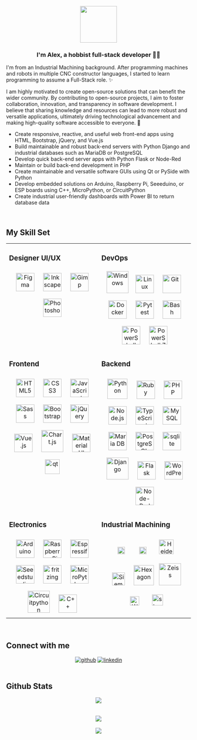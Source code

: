 <div align="center">
<img src="https://avatars.githubusercontent.com/u/126720078?v=4" align="center" height="100" width="100" />
</div>  


### <div align="center">I'm Alex, a hobbist full-stack developer 👨‍💻  </div>  


I'm from an Industrial Machining background. After programming machines and robots in multiple CNC constructor languages, I started to learn programming to assume a Full-Stack role. ✨

I am highly motivated to create open-source solutions that can benefit the wider community. By contributing to open-source projects, I aim to foster collaboration, innovation, and transparency in software development. I believe that sharing knowledge and resources can lead to more robust and versatile applications, ultimately driving technological advancement and making high-quality software accessible to everyone. 🚀

- Create responsive, reactive, and useful web front-end apps using HTML, Bootstrap, jQuery, and Vue.js
- Build maintainable and robust back-end servers with Python Django and industrial databases such as MariaDB or PostgreSQL
- Develop quick back-end server apps with Python Flask or Node-Red
- Maintain or build back-end development in PHP 
- Create maintainable and versatile software GUIs using Qt or PySide with Python
- Develop embedded solutions on Arduino, Raspberry Pi, Seeeduino, or ESP boards using C++, MicroPython, or CircuitPython
- Create industrial user-friendly dashboards with Power BI to return database data


<br/>  


## My Skill Set  
<table>
<tr>
<td valign="top" width="50%">


### Designer UI/UX  
<div align="center">  
<a href="https://www.figma.com/" target="_blank"><img style="margin: 10px" src="https://profilinator.rishav.dev/skills-assets/figma-icon.svg" alt="Figma" height="50" /></a>  
<a href="https://inkscape.org/" target="_blank"><img style="margin: 10px" src="https://media.inkscape.org/static/images/inkscape-logo.svg" alt="Inkscape" height="50" /></a>  
<a href="https://www.gimp.org/" target="_blank"><img style="margin: 10px" src="https://www.gimp.org/images/frontpage/wilber-big.png" alt="Gimp" height="50" /></a>  
<a href="https://www.adobe.com/in/products/photoshop.html" target="_blank"><img style="margin: 10px" src="https://profilinator.rishav.dev/skills-assets/photoshop-plain.svg" alt="Photoshop" height="50" /></a>  
</div>

</td>  
<td valign="top" width="50%">

### DevOps  
<div align="center">  
<a href="https://www.microsoft.com/fr-fr/windows?r=1" target="_blank"><img style="margin: 5px" src="https://cdn-dynmedia-1.microsoft.com/is/image/microsoftcorp/MSFT-Microsoft-Windows-icon-RWIrMl?scl=1&fmt=png-alpha" alt="Windows" height="60" /></a> 
<a href="https://www.linux.org/" target="_blank"><img style="margin: 10px" src="https://profilinator.rishav.dev/skills-assets/linux-original.svg" alt="Linux" height="50" /></a>  
<a href="https://github.com/" target="_blank"><img style="margin: 10px" src="https://profilinator.rishav.dev/skills-assets/git-scm-icon.svg" alt="Git" height="50" /></a> 
<a href="https://www.docker.com/" target="_blank"><img style="margin: 10px" src="https://profilinator.rishav.dev/skills-assets/docker-original-wordmark.svg" alt="Docker" height="50" /></a>
<a href="https://docs.pytest.org/en/stable/" target="_blank"><img style="margin: 10px" src="https://docs.pytest.org/en/stable/_static/pytest1.png" alt="Pytest" height="50" /></a>
<a href="https://www.gnu.org/software/bash/" target="_blank"><img style="margin: 10px" src="https://profilinator.rishav.dev/skills-assets/gnu_bash-icon.svg" alt="Bash" height="50" /></a>  
<a href="https://docs.microsoft.com/en-us/powershell/" target="_blank"><img style="margin: 10px" src="https://profilinator.rishav.dev/skills-assets/powershell.png" alt="PowerShell" height="50" /></a>  
<a href="https://docs.microsoft.com/en-us/powershell/" target="_blank"><img style="margin: 10px" src="https://learn.microsoft.com/en-us/powershell/media/index/ps_black_128.svg" alt="PowerShell 7 Core" height="50" /></a>  

</div>  


</td> 
</tr>


<tr>
<td valign="top" width="50%">

### Frontend  
<div align="center">  
<a href="https://en.wikipedia.org/wiki/HTML5" target="_blank"><img style="margin: 10px" src="https://profilinator.rishav.dev/skills-assets/html5-original-wordmark.svg" alt="HTML5" height="50" /></a> 
<a href="https://www.w3schools.com/css/" target="_blank"><img style="margin: 10px" src="https://profilinator.rishav.dev/skills-assets/css3-original-wordmark.svg" alt="CSS3" height="50" /></a>  
<a href="https://www.javascript.com/" target="_blank"><img style="margin: 10px" src="https://profilinator.rishav.dev/skills-assets/javascript-original.svg" alt="JavaScript" height="50" /></a>  
<a href="https://sass-lang.com/" target="_blank"><img style="margin: 10px" src="https://profilinator.rishav.dev/skills-assets/sass-original.svg" alt="Sass" height="50" /></a>  
<a href="https://getbootstrap.com/docs/5.3/getting-started/introduction/" target="_blank"><img style="margin: 10px" src="https://getbootstrap.com/docs/5.0/assets/brand/bootstrap-logo.svg" alt="Bootstrap" height="50" /></a>  
<a href="https://jquery.com/" target="_blank"><img style="margin: 10px" src="https://profilinator.rishav.dev/skills-assets/jquery.png" alt="jQuery" height="50" /></a>
<a href="https://vuejs.org/" target="_blank"><img style="margin: 10px" src="https://profilinator.rishav.dev/skills-assets/vuejs-original-wordmark.svg" alt="Vue.js" height="50" /></a> 
<a href="https://www.chartjs.org/" target="_blank"><img style="margin: 10px" src="https://profilinator.rishav.dev/skills-assets/logo-title.svg" alt="Chart.js" height="60" /></a>  
<a href="https://mui.com/" target="_blank"><img style="margin: 10px" src="https://profilinator.rishav.dev/skills-assets/mui.png" alt="Material UI" height="50" /></a>  
<!-- <a href="https://www.tailwindcss.com/" target="_blank"><img style="margin: 10px" src="https://profilinator.rishav.dev/skills-assets/tailwindcss.svg" alt="Tailwind CSS" height="50" /></a>   -->
<a href="https://www.qt.io/" target="_blank" rel="noreferrer"> <img style="margin: 10px" src="https://upload.wikimedia.org/wikipedia/commons/0/0b/Qt_logo_2016.svg" alt="qt" height="40"/> </a>  
</div>  


</td>  
<td valign="top" width="50%">


### Backend  
<div align="center">
<a href="https://www.python.org/" target="_blank"><img style="margin: 10px" src="https://profilinator.rishav.dev/skills-assets/python-original.svg" alt="Python" height="55"/></a>  
<a href="https://www.ruby-lang.org/en/" target="_blank"><img style="margin: 10px" src="https://profilinator.rishav.dev/skills-assets/ruby-original-wordmark.svg" alt="Ruby" height="50"/></a>
<a href="https://www.php.net/" target="_blank"><img style="margin: 10px" src="https://profilinator.rishav.dev/skills-assets/php-original.svg" alt="PHP" height="50"/></a> 
<a href="https://nodejs.org/" target="_blank"><img style="margin: 10px" src="https://profilinator.rishav.dev/skills-assets/nodejs-original-wordmark.svg" alt="Node.js" height="50"/></a>  
<a href="https://www.typescriptlang.org/" target="_blank"><img style="margin: 10px" src="https://profilinator.rishav.dev/skills-assets/typescript-original.svg" alt="TypeScript" height="50"/></a> 
<a href="https://www.mysql.com/" target="_blank"><img style="margin: 10px" src="https://profilinator.rishav.dev/skills-assets/mysql-original-wordmark.svg" alt="MySQL" height="50"/></a>  
<a href="https://mariadb.org/" target="_blank"><img style="margin: 10px" src="https://profilinator.rishav.dev/skills-assets/mariadb.png" alt="Maria DB" height="50" /></a> 
<a href="https://www.postgresql.org/" target="_blank"><img style="margin: 10px" src="https://profilinator.rishav.dev/skills-assets/postgresql-original-wordmark.svg" alt="PostgreSQL" height="50"/></a>  
<a href="https://www.sqlite.org/" target="_blank"> <img style="margin: 10px" src="https://www.vectorlogo.zone/logos/sqlite/sqlite-icon.svg" alt="sqlite" height="50"/></a> 
<a href="https://www.djangoproject.com/" target="_blank"><img style="margin: 10px" src="https://profilinator.rishav.dev/skills-assets/django-original.svg" alt="Django" height="60"/></a>  
<a href="https://flask.palletsprojects.com/" target="_blank"><img style="margin: 10px" src="https://flask.palletsprojects.com/en/latest/_static/flask-vertical.png" alt="Flask" height="50"/></a> 
<a href="https://wordpress.com/" target="_blank"><img style="margin: 10px" src="https://profilinator.rishav.dev/skills-assets/wordpress.png" alt="WordPress" height="50"/></a> 
<a href="https://nodered.org/" target="_blank"><img style="margin: 10px" src="https://avatars.githubusercontent.com/u/5375661?s=200&v=4" alt="Node-Red" height="50"/></a>  
</div>

</td>  

</tr>



<tr>
<td valign="top" width="50%">

### Electronics  
<div align="center">  
<a href="https://www.arduino.cc/" target="_blank"><img style="margin: 10px" src="https://wewalab.com/wp-content/uploads/2017/08/Arduino-Logo-01-300x300.png" alt="Arduino" height="50" /></a>  
<a href="https://www.raspberrypi.org/" target="_blank"><img style="margin: 10px" src="https://profilinator.rishav.dev/skills-assets/raspberrypi.png" alt="Raspberry Pi" height="50" /></a>  
<a href="https://www.espressif.com/en/products/socs/esp32" target="_blank"><img style="margin: 10px" src="https://th.bing.com/th/id/R.abbd4f8706d56ecb8c3b62e519f4e938?rik=GNQhtnTfmvsA7g&pid=ImgRaw&r=0" alt="Espressif" height="50" /></a> 
<a href="https://forum.seeedstudio.com/" target="_blank"><img style="margin: 10px" src="https://www.pinclipart.com/picdir/big/298-2986896_seeed-studio-clipart.png" alt="Seeedstudio" height="50" /></a> 
<a href="https://fritzing.org/" target="_blank"><img style="margin: 10px" src="https://th.bing.com/th?id=OSAAS.16228ED2F17714690C7B8629B3015353&w=72&h=72&c=17&rs=1&r=0&o=6&pid=5.1" alt="fritzing" height="50" /></a>  
<a href="https://micropython.org/" target="_blank"><img style="margin: 10px" src="https://iconape.com/wp-content/files/kh/120775/svg/MicroPython_new_logo.svg" alt="MicroPython" height="50" /></a>  
<a href="https://circuitpython.org/" target="_blank"><img style="margin: 10px" src="https://cdn-blog.adafruit.com/uploads/2017/01/blinka.png" alt="Circuitpython" height="60" /></a> 
<a href="https://www.cplusplus.com/" target="_blank"><img style="margin: 10px" src="https://profilinator.rishav.dev/skills-assets/cplusplus-original.svg" alt="C++" height="50" /></a>  
</div>

</td>

<td valign="top" width="50%">

### Industrial Machining  
<div align="center">  
<a href="https://www.num.com/fr/produits/commande-cnc/#:~:text=Un%20syst%C3%A8me%20CNC%20tel%20que%20celui%20d%C3%A9velopp%C3%A9" target="_blank"><img style="margin: 15px" src="https://www.num.com/_assets/c08ee729f53cd19883aa4569ffce1b53/assets/images/logo.svg" alt="Num" height="20" /></a>  
<a href="https://www.fanuc.eu/" target="_blank"><img style="margin: 20px" src="https://www.fanuc.eu/~/media/corporate/sections/nav-fanuc-logo.png" alt="Fanuc" height="20" /></a>  
<a href="https://www.heidenhain.fr/" target="_blank"><img style="margin: 10px" src="https://th.bing.com/th/id/OIP.pJhc7ZLvON-YEyjR9_bxWwHaDN?rs=1&pid=ImgDetMain" alt="Heidenhain" height="40" /></a> 
<a href="https://www.siemens.com/global/en.html" target="_blank"><img style="margin: 10px" src="https://th.bing.com/th/id/OIP.Q-ULmCo0kMp1-9mBz5tOLgHaCe?rs=1&pid=ImgDetMain" alt="Siemens" height="35" /></a> 
<a href="https://hexagon.com/fr" target="_blank"><img style="margin: 10px" src="https://www.logolynx.com/images/logolynx/9b/9bdf2fe06ba70cd10d56e9cf1ce9a4cc.jpeg" alt="Hexagon" height="55" /></a> 
<a href="https://www.zeiss.fr/metrologie/produits/logiciels/calypso/calypso.html#:~:text=ZEISS%20CALYPSO%20est%20un%20logiciel%20polyvalent" target="_blank"><img style="margin: px" src="https://www.zeiss.fr/docroot/zeiss-corporate/cp31/clientlibmain/4ef535211b9b4fc5fc27c7562a9eb597.svg" alt="Zeiss" height="60" /></a> 
<a href="https://www.metromec.ch/de/" target="_blank"><img style="margin: 20px" src="https://dps-prototyping.de/wp-content/uploads/2021/10/wenzel.jpg" alt="Wenzel" height="25" /></a> 
<a href="https://www.staubli.com/fr/fr/home.html#:~:text=St%C3%A4ubli%20est%20un%20groupe%20international%20qui" target="_blank"><img style="margin: 10px" src="https://www.staubli.com/content/experience-fragments/staubli-aem/fr/fr/header-v2/master/_jcr_content/root/headerv2_copy/image.coreimg.svg/1706697535500/logo-staubli-1.svg" alt="staubli" height="30" /></a> 
</div>

</td>
</tr>
</table>  

<br/>  


## Connect with me  
<div align="center">
<a href="https://github.com/Mending-Electronics" target="_blank"><img src=https://img.shields.io/badge/github-%2324292e.svg?&style=for-the-badge&logo=github&logoColor=white alt=github style="margin-bottom: 5px;"/></a>
<a href="https://linkedin.com/in/alexandre-jallet-nlf/" target="_blank"><img src=https://img.shields.io/badge/linkedin-%231E77B5.svg?&style=for-the-badge&logo=linkedin&logoColor=white alt=linkedin style="margin-bottom: 5px;"/></a>  
</div>  


<br/>  


## Github Stats  
<div align="center"><img src="https://github-readme-stats.vercel.app/api/top-langs/?username=Mending-Electronics&hide_border=true&layout=compact" align="center" /></div>  

<br/>  




<br/>  

<div align="center">
<img src="https://komarev.com/ghpvc/?username=Mending-Electronics&&style=flat-square" align="center" />
</div>  


<br/>  

<div align="center">
      <a href="https://www.buymeacoffee.com/Mending-Electronics" target="_blank" style="display: inline-block;">
          <img
              src="https://img.shields.io/badge/Donate-Buy%20Me%20A%20Coffee-orange.svg?style=flat-square&logo=buymeacoffee" 
              align="center"
          />
      </a></div>  

<br/>  


<br />

